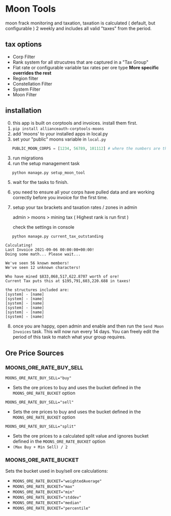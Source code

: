 # Moon Tools

moon frack monitoring and taxation, taxation is calculated ( default, but configurable ) 2 weekly and includes all valid "taxes" from the period.

## tax options

- Corp Filter
- Rank system for all strucutres that are captured in a "Tax Group"
- Flat rate or configurable variable tax rates per ore type
  **More specific overrides the rest**
- Region filter
- Constellation Filter
- System Filter
- Moon Filter

## installation

0.  this app is built on corptools and invoices. install them first.
1.  `pip install allianceauth-corptools-moons`
2.  add 'moons' to your installed apps in local.py
3.  set your "public" moons variable in `local.py`

```python
   PUBLIC_MOON_CORPS = [1234, 56789, 101112] # where the numbers are the corp ids
```

3.  run migrations
4.  run the setup management task

```
   python manage.py setup_moon_tool
```

5.  wait for the tasks to finish.
6.  you need to ensure all your corps have pulled data and are working correctly before you invoice for the first time.
7.  setup your tax brackets and taxation rates / zones in admin

    admin > moons > mining tax ( Highest rank is run first )

    check the settings in console

```
   python manage.py current_tax_outstanding
```

```
Calculating!
Last Invoice 2021-09-06 00:00:00+00:00!
Doing some math... Please wait...

We've seen 56 known members!
We've seen 12 unknown characters!

Who have mined $833,068,517,622.8707 worth of ore!
Current Tax puts this at $195,791,603,220.688 in taxes!

the structures included are:
[system] - [name]
[system] - [name]
[system] - [name]
[system] - [name]
[system] - [name]
[system] - [name]
```

8.  once you are happy, open admin and enable and then run the `Send Moon Invoices` task. This will now run every 14 days. You can freely edit the period of this task to match what your group requires.

## Ore Price Sources

### MOONS_ORE_RATE_BUY_SELL

`MOONS_ORE_RATE_BUY_SELL="buy"`

- Sets the ore prices to buy and uses the bucket defined in the `MOONS_ORE_RATE_BUCKET` option

`MOONS_ORE_RATE_BUY_SELL="sell"`

- Sets the ore prices to buy and uses the bucket defined in the `MOONS_ORE_RATE_BUCKET` option

`MOONS_ORE_RATE_BUY_SELL="split"`

- Sets the ore prices to a calculated split value and ignores bucket defined in the `MOONS_ORE_RATE_BUCKET` option
- `(Max Buy + Min Sell) / 2`

### MOONS_ORE_RATE_BUCKET

Sets the bucket used in buy/sell ore calculations:

- `MOONS_ORE_RATE_BUCKET="weightedAverage"`
- `MOONS_ORE_RATE_BUCKET="max"`
- `MOONS_ORE_RATE_BUCKET="min"`
- `MOONS_ORE_RATE_BUCKET="stddev"`
- `MOONS_ORE_RATE_BUCKET="median"`
- `MOONS_ORE_RATE_BUCKET="percentile"`
